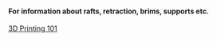 


#### For information about rafts, retraction, brims, supports etc.
[3D Printing 101](https://www.youtube.com/watch?v=SI2AqrxIfkI&list=PLTCCNNvHC8PDR_jQy609toqq8EAfhiOOL)